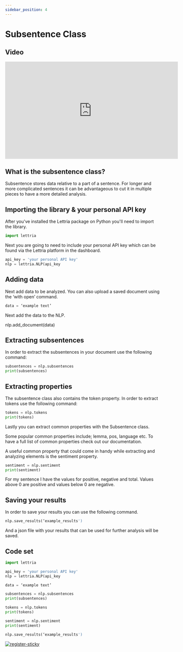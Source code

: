 ```yaml
---
sidebar_position: 4
---
```


# Subsentence Class

## Video

<iframe width="560" height="315" src="https://www.youtube.com/embed/aEZ6y_5-YP4" title="YouTube video player" frameborder="0" allow="accelerometer; autoplay; clipboard-write; encrypted-media; gyroscope; picture-in-picture" allowfullscreen></iframe>

## What is the subsentence class?

Subsentence stores data relative to a part of a sentence. For longer and more complicated sentences it can be advantageous to cut it in multiple pieces to have a more detailed analysis.

## Importing the library & your personal API key

After you've installed the Lettria package on Python you'll need to import the library.

```python
import lettria
```

Next you are going to need to include your personal API key which can be found via the Lettria platform in the dashboard.

```python
api_key = 'your personal API key'
nlp = lettria.NLP(api_key
```

## Adding data

Next add data to be analyzed. You can also upload a saved document using the ‘with open’ command.

```python
data = ‘example text’
```

Next add the data to the NLP.

nlp.add_document(data)

## Extracting subsentences

In order to extract the subsentences in your document use the following command:

```python
subsentences = nlp.subsentences
print(subsentences)
```

## Extracting properties

The subsentence class also contains the token property. In order to extract tokens use the following command:

```python
tokens = nlp.tokens
print(tokens)
```

Lastly you can extract common properties with the Subsentence class.

Some popular common properties include; lemma, pos, language etc. To have a full list of common properties check out our documentation.

A useful common property that could come in handy while extracting and analyzing elements is the sentiment property.

```python
sentiment = nlp.sentiment
print(sentiment)
```

For my sentence I have the values for positive, negative and total. Values above 0 are positive and values below 0 are negative.

## Saving your results

In order to save your results you can use the following command.

```python
nlp.save_results(‘example_results')
```

And a json file with your results that can be used for further analysis will be saved.

## Code set

```python
import lettria

api_key = 'your personal API key'
nlp = lettria.NLP(api_key

data = ‘example text’

subsentences = nlp.subsentences
print(subsentences)

tokens = nlp.tokens
print(tokens)

sentiment = nlp.sentiment
print(sentiment)

nlp.save_results(‘example_results')
```

[![register-sticky](/img/register-sticky.png)](https://app.lettria.com/signup)